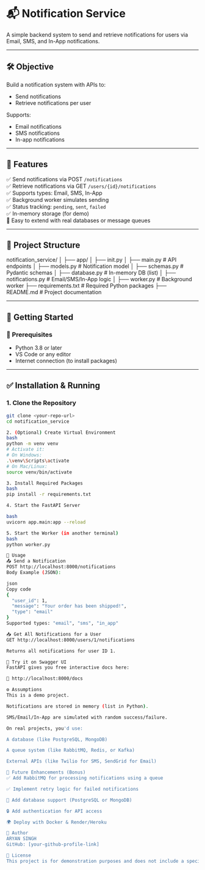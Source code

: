 # 📬 Notification Service

A simple backend system to send and retrieve notifications for users via Email, SMS, and In-App notifications.

---

## 🛠️ Objective

Build a notification system with APIs to:
- Send notifications
- Retrieve notifications per user

Supports:
- Email notifications
- SMS notifications
- In-app notifications

---

## 🔧 Features

✅ Send notifications via POST `/notifications`  
✅ Retrieve notifications via GET `/users/{id}/notifications`  
✅ Supports types: Email, SMS, In-App  
✅ Background worker simulates sending  
✅ Status tracking: `pending`, `sent`, `failed`  
✅ In-memory storage (for demo)  
🚀 Easy to extend with real databases or message queues

---

## 📁 Project Structure
notification_service/
│
├── app/
│ ├── init.py
│ ├── main.py # API endpoints
│ ├── models.py # Notification model
│ ├── schemas.py # Pydantic schemas
│ ├── database.py # In-memory DB (list)
│ ├── notifications.py # Email/SMS/In-App logic
│
├── worker.py # Background worker
├── requirements.txt # Required Python packages
├── README.md # Project documentation

---

## 🚀 Getting Started

### 📌 Prerequisites

- Python 3.8 or later
- VS Code or any editor
- Internet connection (to install packages)

---

## ✅ Installation & Running

### 1. Clone the Repository

```bash
git clone <your-repo-url>
cd notification_service

2. (Optional) Create Virtual Environment
bash
python -m venv venv
# Activate it:
# On Windows:
.\venv\Scripts\activate
# On Mac/Linux:
source venv/bin/activate

3. Install Required Packages
bash
pip install -r requirements.txt

4. Start the FastAPI Server

bash
uvicorn app.main:app --reload

5. Start the Worker (in another terminal)
bash
python worker.py

🎯 Usage
📤 Send a Notification
POST http://localhost:8000/notifications
Body Example (JSON):

json
Copy code
{
  "user_id": 1,
  "message": "Your order has been shipped!",
  "type": "email"
}
Supported types: "email", "sms", "in_app"

📥 Get All Notifications for a User
GET http://localhost:8000/users/1/notifications

Returns all notifications for user ID 1.

🧪 Try it on Swagger UI
FastAPI gives you free interactive docs here:

🔗 http://localhost:8000/docs

⚙️ Assumptions
This is a demo project.

Notifications are stored in memory (list in Python).

SMS/Email/In-App are simulated with random success/failure.

On real projects, you'd use:

A database (like PostgreSQL, MongoDB)

A queue system (like RabbitMQ, Redis, or Kafka)

External APIs (like Twilio for SMS, SendGrid for Email)

🚀 Future Enhancements (Bonus)
✅ Add RabbitMQ for processing notifications using a queue

✅ Implement retry logic for failed notifications

📝 Add database support (PostgreSQL or MongoDB)

🔒 Add authentication for API access

🌍 Deploy with Docker & Render/Heroku

👤 Author
ARYAN SINGH
GitHub: [your-github-profile-link]

📄 License
This project is for demonstration purposes and does not include a specific licens

